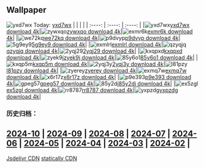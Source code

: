 ## Wallpaper
![yxd7wx](https://w.wallhaven.cc/full/yx/wallhaven-yxd7wx.png) Today: [yxd7wx](https://th.wallhaven.cc/small/yx/yxd7wx.jpg)
|      |      |      |
| :----: | :----: | :----: |
|![yxd7wx](https://th.wallhaven.cc/small/yx/yxd7wx.jpg)[yxd7wx download 4k](https://wallhaven.cc/w/yxd7wx)|![zywxqo](https://th.wallhaven.cc/small/zy/zywxqo.jpg)[zywxqo download 4k](https://wallhaven.cc/w/zywxqo)|![exmr6k](https://th.wallhaven.cc/small/ex/exmr6k.jpg)[exmr6k download 4k](https://wallhaven.cc/w/exmr6k)|
|![we72kq](https://th.wallhaven.cc/small/we/we72kq.jpg)[we72kq download 4k](https://wallhaven.cc/w/we72kq)|![p9dvyp](https://th.wallhaven.cc/small/p9/p9dvyp.jpg)[p9dvyp download 4k](https://wallhaven.cc/w/p9dvyp)|![5g9ey9](https://th.wallhaven.cc/small/5g/5g9ey9.jpg)[5g9ey9 download 4k](https://wallhaven.cc/w/5g9ey9)|
|![exmlrl](https://th.wallhaven.cc/small/ex/exmlrl.jpg)[exmlrl download 4k](https://wallhaven.cc/w/exmlrl)|![qzyqjq](https://th.wallhaven.cc/small/qz/qzyqjq.jpg)[qzyqjq download 4k](https://wallhaven.cc/w/qzyqjq)|![2yqj29](https://th.wallhaven.cc/small/2y/2yqj29.jpg)[2yqj29 download 4k](https://wallhaven.cc/w/2yqj29)|
|![kxqpxd](https://th.wallhaven.cc/small/kx/kxqpxd.jpg)[kxqpxd download 4k](https://wallhaven.cc/w/kxqpxd)|![zyek9j](https://th.wallhaven.cc/small/zy/zyek9j.jpg)[zyek9j download 4k](https://wallhaven.cc/w/zyek9j)|![85y6o1](https://th.wallhaven.cc/small/85/85y6o1.jpg)[85y6o1 download 4k](https://wallhaven.cc/w/85y6o1)|
|![kxqp5m](https://th.wallhaven.cc/small/kx/kxqp5m.jpg)[kxqp5m download 4k](https://wallhaven.cc/w/kxqp5m)|![2yqj3y](https://th.wallhaven.cc/small/2y/2yqj3y.jpg)[2yqj3y download 4k](https://wallhaven.cc/w/2yqj3y)|![l81pzy](https://th.wallhaven.cc/small/l8/l81pzy.jpg)[l81pzy download 4k](https://wallhaven.cc/w/l81pzy)|
|![zyerey](https://th.wallhaven.cc/small/zy/zyerey.jpg)[zyerey download 4k](https://wallhaven.cc/w/zyerey)|![exmq7w](https://th.wallhaven.cc/small/ex/exmq7w.jpg)[exmq7w download 4k](https://wallhaven.cc/w/exmq7w)|![x6r17z](https://th.wallhaven.cc/small/x6/x6r17z.jpg)[x6r17z download 4k](https://wallhaven.cc/w/x6r17z)|
|![p9e393](https://th.wallhaven.cc/small/p9/p9e393.jpg)[p9e393 download 4k](https://wallhaven.cc/w/p9e393)|![gpeg57](https://th.wallhaven.cc/small/gp/gpeg57.jpg)[gpeg57 download 4k](https://wallhaven.cc/w/gpeg57)|![85y2dj](https://th.wallhaven.cc/small/85/85y2dj.jpg)[85y2dj download 4k](https://wallhaven.cc/w/85y2dj)|
|![ex5zgl](https://th.wallhaven.cc/small/ex/ex5zgl.jpg)[ex5zgl download 4k](https://wallhaven.cc/w/ex5zgl)|![rr8787](https://th.wallhaven.cc/small/rr/rr8787.jpg)[rr8787 download 4k](https://wallhaven.cc/w/rr8787)|![yxpzdg](https://th.wallhaven.cc/small/yx/yxpzdg.jpg)[yxpzdg download 4k](https://wallhaven.cc/w/yxpzdg)|

### 历史归档：
[2024-10](https://github.com/april-projects/april-wallpaper/tree/main/picture/2024-10/) | [2024-09](https://github.com/april-projects/april-wallpaper/tree/main/picture/2024-09/) | [2024-08](https://github.com/april-projects/april-wallpaper/tree/main/picture/2024-08/) | [2024-07](https://github.com/april-projects/april-wallpaper/tree/main/picture/2024-07/) | [2024-06](https://github.com/april-projects/april-wallpaper/tree/main/picture/2024-06/) | [2024-05](https://github.com/april-projects/april-wallpaper/tree/main/picture/2024-05/) | [2024-04](https://github.com/april-projects/april-wallpaper/tree/main/picture/2024-04/) | [2024-03](https://github.com/april-projects/april-wallpaper/tree/main/picture/2024-03/) | 
[2024-02](https://github.com/april-projects/april-wallpaper/tree/main/picture/2024-02/) | 
---
[Jsdelivr CDN](https://cdn.jsdelivr.net/gh/april-projects/april-wallpaper/api.json)
[statically CDN](https://cdn.statically.io/gh/april-projects/april-wallpaper/main/api.json)